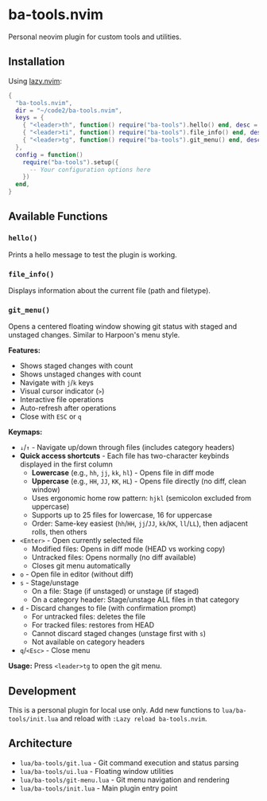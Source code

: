 # ba-tools.nvim

Personal neovim plugin for custom tools and utilities.

## Installation

Using [lazy.nvim](https://github.com/folke/lazy.nvim):

```lua
{
  "ba-tools.nvim",
  dir = "~/code2/ba-tools.nvim",
  keys = {
    { "<leader>th", function() require("ba-tools").hello() end, desc = "Tools: Hello" },
    { "<leader>ti", function() require("ba-tools").file_info() end, desc = "Tools: File Info" },
    { "<leader>tg", function() require("ba-tools").git_menu() end, desc = "Tools: Git Menu" },
  },
  config = function()
    require("ba-tools").setup({
      -- Your configuration options here
    })
  end,
}
```

## Available Functions

### `hello()`
Prints a hello message to test the plugin is working.

### `file_info()`
Displays information about the current file (path and filetype).

### `git_menu()`
Opens a centered floating window showing git status with staged and unstaged changes. Similar to Harpoon's menu style.

**Features:**
- Shows staged changes with count
- Shows unstaged changes with count
- Navigate with `j`/`k` keys
- Visual cursor indicator (`>`)
- Interactive file operations
- Auto-refresh after operations
- Close with `ESC` or `q`

**Keymaps:**
- `↓`/`↑` - Navigate up/down through files (includes category headers)
- **Quick access shortcuts** - Each file has two-character keybinds displayed in the first column
  - **Lowercase** (e.g., `hh`, `jj`, `kk`, `hl`) - Opens file in diff mode
  - **Uppercase** (e.g., `HH`, `JJ`, `KK`, `HL`) - Opens file directly (no diff, clean window)
  - Uses ergonomic home row pattern: `hjkl` (semicolon excluded from uppercase)
  - Supports up to 25 files for lowercase, 16 for uppercase
  - Order: Same-key easiest (`hh`/`HH`, `jj`/`JJ`, `kk`/`KK`, `ll`/`LL`), then adjacent rolls, then others
- `<Enter>` - Open currently selected file
  - Modified files: Opens in diff mode (HEAD vs working copy)
  - Untracked files: Opens normally (no diff available)
  - Closes git menu automatically
- `o` - Open file in editor (without diff)
- `s` - Stage/unstage
  - On a file: Stage (if unstaged) or unstage (if staged)
  - On a category header: Stage/unstage ALL files in that category
- `d` - Discard changes to file (with confirmation prompt)
  - For untracked files: deletes the file
  - For tracked files: restores from HEAD
  - Cannot discard staged changes (unstage first with `s`)
  - Not available on category headers
- `q`/`<Esc>` - Close menu

**Usage:** Press `<leader>tg` to open the git menu.

## Development

This is a personal plugin for local use only. Add new functions to `lua/ba-tools/init.lua` and reload with `:Lazy reload ba-tools.nvim`.

## Architecture

- `lua/ba-tools/git.lua` - Git command execution and status parsing
- `lua/ba-tools/ui.lua` - Floating window utilities
- `lua/ba-tools/git-menu.lua` - Git menu navigation and rendering
- `lua/ba-tools/init.lua` - Main plugin entry point
